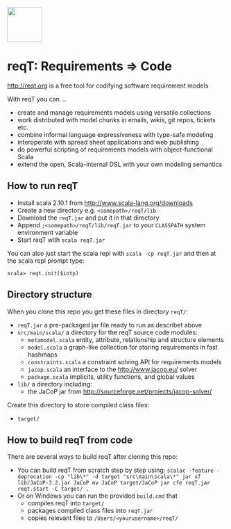 <img src="http://reqt.org/reqT.jpg" width="80"> 

reqT: Requirements => Code
==========================
http://reqt.org is a free tool for codifying software requirement models

With reqT you can ...
* create and manage requirements models using versatile collections
* work distributed with model chunks in emails, wikis, git repos, tickets etc.
* combine informal language expressiveness with type-safe modeling
* interoperate with spread sheet applications and web publishing
* do powerful scripting of requirements models with object-functional Scala
* extend the open, Scala-internal DSL with your own modeling semantics

How to run reqT
---------------
* Install scala 2.10.1 from http://www.scala-lang.org/downloads
* Create a new directory e.g. `<somepath>/reqT/lib`
* Download the `reqT.jar` and put it in that directory
* Append `;<somepath>/reqT/lib/reqT.jar` to your `CLASSPATH` system environment variable
* Start reqT with `scala reqT.jar`

You can also just start the scala repl with `scala -cp reqT.jar` 
and then at the scala repl prompt type:

    scala> reqt.init($intp)

Directory structure
-------------------
When you clone this repo you get these files in directory `reqT/`:
* `reqT.jar` a pre-packaged jar file ready to run as describet above
* `src/main/scala/`  a directory for the reqT source code modules:
    * `metamodel.scala` entity, attribute, relationship and structure elements 
    * `model.scala`  a graph-like collection for storing requirements in fast hashmaps 
    * `constraints.scala`  a constraint solving API for requirements models
    * `jacop.scala`  an  interface to the http://www.jacop.eu/ solver
    * `package.scala` implicits, utility functions, and global values  
* `lib/` a directory including: 
    * the JaCoP jar from http://sourceforge.net/projects/jacop-solver/ 

Create this directory to store compiled class files:
* `target/` 

How to build reqT from code
---------------------------
There are several ways to build reqT after cloning this repo:
* You can build reqT from scratch step by step using:
``
    scalac -feature -deprecation -cp "lib\*" -d target "src\main\scala\*"
    jar xf lib/JaCoP-3.2.jar JaCoP
    mv JaCoP target/JaCoP
    jar cfe reqT.jar reqt.start -C target/ .
``
* Or on Windows you can run the provided `build.cmd` that 
    * compiles reqT into `target/`
    * packages compiled class files into `reqT.jar`
    * copies relevant files to `/Users/<yourusername>/reqT/`
